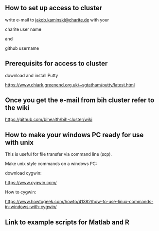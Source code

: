 ## How to set up access to cluster 

write e-mail to jakob.kaminski@charite.de with your 

charite user name 

and 

github username

## Prerequisits for access to cluster

download and install Putty

https://www.chiark.greenend.org.uk/~sgtatham/putty/latest.html


## Once you get the e-mail from bih cluster refer to the wiki

https://github.com/bihealth/bih-cluster/wiki


## How to make your windows PC ready for use with unix 

This is useful for file transfer via command line (scp).

Make unix style commands on a windows PC:

download cygwin:

https://www.cygwin.com/


How to cygwin:

https://www.howtogeek.com/howto/41382/how-to-use-linux-commands-in-windows-with-cygwin/


## Link to example scripts for Matlab and R 




